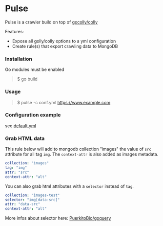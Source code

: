 # Pulse

Pulse is a crawler build on top of [gocolly/colly](https://github.com/gocolly/colly)

Features:
 - Expose all golly/colly options to a yml configuration
 - Create rule(s) that export crawling data to MongoDB 
    
### Installation

Go modules must be enabled

 > $ go build
 
### Usage

 > $ pulse -c conf.yml https://www.example.com
 
 ### Configuration example
 
see [default.yml](https://github.com/AlpineMarmot/pulse/blob/master/default.yml)

### Grab HTML data
This rule below will add to mongodb collection "images" the value of `src` attribute for all tag `img`. The `context-attr` is also added as images metadata.

```yaml
collection: "images"
tag: "img"
attr: "src"
context-attr: "alt"
```

You can also grab html attributes with a `selector` instead of `tag`. 

```yaml
collection: "images-test"
selector: "img[data-src]"
attr: "data-src"
context-attr: "alt"
```

More infos about selector here: [PuerkitoBio/goquery](https://github.com/PuerkitoBio/goquery)